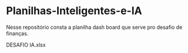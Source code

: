 # Planilhas-Inteligentes-e-IA

Nesse repositório consta a planilha dash board que serve pro desafio de finanças. 

DESAFIO IA.xlsx

